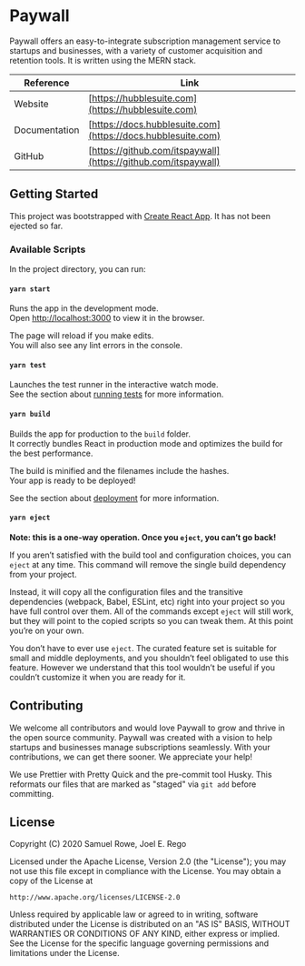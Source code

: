 # Paywall

Paywall offers an easy-to-integrate subscription management service to startups and businesses, with
a variety of customer acquisition and retention tools. It is written using the MERN stack.

| Reference     | Link                                                           |
| ------------- | -------------------------------------------------------------- |
| Website       | [https://hubblesuite.com](https://hubblesuite.com)             |
| Documentation | [https://docs.hubblesuite.com](https://docs.hubblesuite.com)   |
| GitHub        | [https://github.com/itspaywall](https://github.com/itspaywall) |

## Getting Started

This project was bootstrapped with [Create React App](https://github.com/facebook/create-react-app).
It has not been ejected so far.

### Available Scripts

In the project directory, you can run:

#### `yarn start`

Runs the app in the development mode.<br />
Open [http://localhost:3000](http://localhost:3000) to view it in the browser.

The page will reload if you make edits.<br />
You will also see any lint errors in the console.

#### `yarn test`

Launches the test runner in the interactive watch mode.<br />
See the section about [running tests](https://facebook.github.io/create-react-app/docs/running-tests) for more information.

#### `yarn build`

Builds the app for production to the `build` folder.<br />
It correctly bundles React in production mode and optimizes the build for the best performance.

The build is minified and the filenames include the hashes.<br />
Your app is ready to be deployed!

See the section about [deployment](https://facebook.github.io/create-react-app/docs/deployment) for more information.

#### `yarn eject`

**Note: this is a one-way operation. Once you `eject`, you can’t go back!**

If you aren’t satisfied with the build tool and configuration choices, you can `eject` at any time. This command will remove the single build dependency from your project.

Instead, it will copy all the configuration files and the transitive dependencies (webpack, Babel, ESLint, etc) right into your project so you have full control over them. All of the commands except `eject` will still work, but they will point to the copied scripts so you can tweak them. At this point you’re on your own.

You don’t have to ever use `eject`. The curated feature set is suitable for small and middle deployments, and you shouldn’t feel obligated to use this feature. However we understand that this tool wouldn’t be useful if you couldn’t customize it when you are ready for it.

## Contributing

We welcome all contributors and would love Paywall to grow and thrive in the open source community.
Paywall was created with a vision to help startups and businesses manage subscriptions seamlessly.
With your contributions, we can get there sooner. We appreciate your help!

We use Prettier with Pretty Quick and the pre-commit tool Husky. This reformats our files that are
marked as "staged" via `git add` before committing.

## License

Copyright (C) 2020 Samuel Rowe, Joel E. Rego

Licensed under the Apache License, Version 2.0 (the "License");
you may not use this file except in compliance with the License.
You may obtain a copy of the License at

    http://www.apache.org/licenses/LICENSE-2.0

Unless required by applicable law or agreed to in writing, software
distributed under the License is distributed on an "AS IS" BASIS,
WITHOUT WARRANTIES OR CONDITIONS OF ANY KIND, either express or implied.
See the License for the specific language governing permissions and
limitations under the License.

